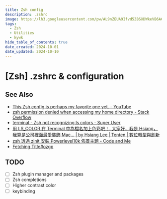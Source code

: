 ```yaml
---
title: Zsh config
description: .zshrc
image: https://lh3.googleusercontent.com/pw/AL9nZEUA9Ifvd5Z8SXDWkeVB6AC4MPGwnXaL6kBXNPoXwOQQ2jOcZ1Jw_0p8TKK8C3ZX0e67_FOY15eDrm7aaXSQJcKtoUzC80SAQEHsaBy6qS2AqNNs5VUFNXBKm439y_1wkvmDl-PnL8ReojnIumNlEvOXBg=w800-no?authuser=0
tags:
  - Zsh
  - Utilities
  - kywk
hide_table_of_contents: true
date_created: 2024-10-01
date_updated: 2024-10-10
---
```


# [Zsh] .zshrc & configuration

## See Also

- [This Zsh config is perhaps my favorite one yet. - YouTube](https://www.youtube.com/watch?v=ud7YxC33Z3w)
- [zsh permission denied when accessing my home directory - Stack Overflow](https://stackoverflow.com/questions/61408193/zsh-permission-denied-when-accessing-my-home-directory)
- [terminal - Zsh not recognizing ls colors - Super User](https://superuser.com/questions/700406/zsh-not-recognizing-ls-colors)
- [用 LS_COLOR 在 Terminal 中為檔名加上色彩吧！. 大家好，我是 Hsiang，我算是公司裡面最愛裝飾 Mac… | by Hsiang Lee | Tenten | 數位轉型與創新](https://share.tenten.co/%E7%94%A8-ls-color-%E5%9C%A8-terminal-%E4%B8%AD%E7%82%BA%E6%AA%94%E5%90%8D%E5%8A%A0%E4%B8%8A%E8%89%B2%E5%BD%A9%E5%90%A7-31232ac7046)
- [zsh 透過 zinit 安裝 Powerlevel10k 佈景主題 - Code and Me](https://blog.kyomind.tw/powerlevel10k/)
- [Fetching Title#ozgp](https://www.cnblogs.com/hongdada/p/16821715.html)

## TODO

- [ ] Zsh plugin manager and packages
- [ ] Zsh completions
- [ ] Higher contrast color
- [ ] keybinding
